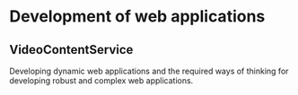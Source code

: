 # Development of web applications

## VideoContentService

Developing dynamic web applications and the required ways of thinking for developing robust and complex web applications.
